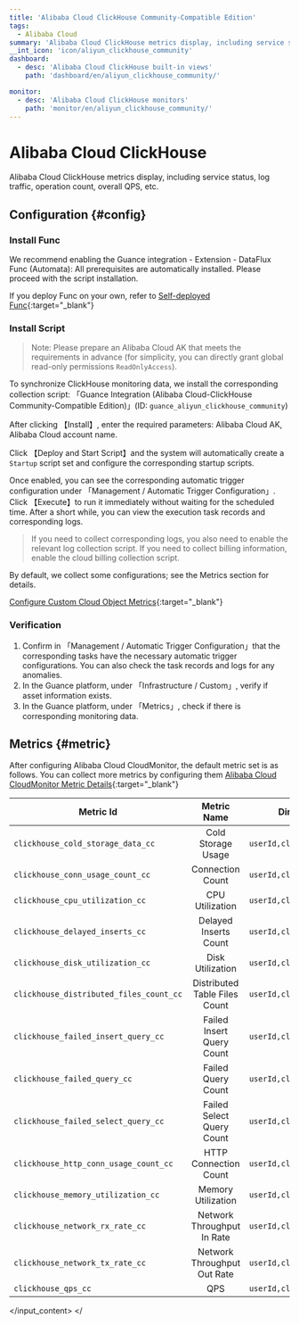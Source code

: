 ```yaml
---
title: 'Alibaba Cloud ClickHouse Community-Compatible Edition'
tags: 
  - Alibaba Cloud
summary: 'Alibaba Cloud ClickHouse metrics display, including service status, log traffic, operation count, overall QPS, etc.'
__int_icon: 'icon/aliyun_clickhouse_community'
dashboard:
  - desc: 'Alibaba Cloud ClickHouse built-in views'
    path: 'dashboard/en/aliyun_clickhouse_community/'

monitor:
  - desc: 'Alibaba Cloud ClickHouse monitors'
    path: 'monitor/en/aliyun_clickhouse_community/'
---
```


<!-- markdownlint-disable MD025 -->
# Alibaba Cloud ClickHouse
<!-- markdownlint-enable -->

Alibaba Cloud ClickHouse metrics display, including service status, log traffic, operation count, overall QPS, etc.

## Configuration {#config}

### Install Func

We recommend enabling the Guance integration - Extension - DataFlux Func (Automata): All prerequisites are automatically installed. Please proceed with the script installation.

If you deploy Func on your own, refer to [Self-deployed Func](https://func.guance.com/doc/script-market-guance-integration/){:target="_blank"}

### Install Script

> Note: Please prepare an Alibaba Cloud AK that meets the requirements in advance (for simplicity, you can directly grant global read-only permissions `ReadOnlyAccess`).

To synchronize ClickHouse monitoring data, we install the corresponding collection script: 「Guance Integration (Alibaba Cloud-ClickHouse Community-Compatible Edition)」(ID: `guance_aliyun_clickhouse_community`)

After clicking 【Install】, enter the required parameters: Alibaba Cloud AK, Alibaba Cloud account name.

Click 【Deploy and Start Script】and the system will automatically create a `Startup` script set and configure the corresponding startup scripts.

Once enabled, you can see the corresponding automatic trigger configuration under 「Management / Automatic Trigger Configuration」. Click 【Execute】to run it immediately without waiting for the scheduled time. After a short while, you can view the execution task records and corresponding logs.

> If you need to collect corresponding logs, you also need to enable the relevant log collection script. If you need to collect billing information, enable the cloud billing collection script.

By default, we collect some configurations; see the Metrics section for details.

[Configure Custom Cloud Object Metrics](https://func.guance.com/doc/script-market-guance-aliyun-monitor/){:target="_blank"}

### Verification

1. Confirm in 「Management / Automatic Trigger Configuration」that the corresponding tasks have the necessary automatic trigger configurations. You can also check the task records and logs for any anomalies.
2. In the Guance platform, under 「Infrastructure / Custom」, verify if asset information exists.
3. In the Guance platform, under 「Metrics」, check if there is corresponding monitoring data.

## Metrics {#metric}
After configuring Alibaba Cloud CloudMonitor, the default metric set is as follows. You can collect more metrics by configuring them [Alibaba Cloud CloudMonitor Metric Details](https://help.aliyun.com/document_detail/163515.html){:target="_blank"}

| Metric Id               |    Metric Name     |                  Dimensions                  | Statistics | Unit         |
| ---- | :---:    | :----: | ---- | ---- |
| `clickhouse_cold_storage_data_cc`       |   Cold Storage Usage   | `userId,clusterId,app,pod` | Byte      | Frequency    |
| `clickhouse_conn_usage_count_cc`        | Connection Count   |    `userId,clusterId,app,pod`       | Sum        | Frequency    |
| `clickhouse_cpu_utilization_cc`    |  CPU Utilization  |      `userId,clusterId,app,pod`           | %      | Frequency    |
| `clickhouse_delayed_inserts_cc` |    Delayed Inserts Count    |    `userId,clusterId,app,pod`    | Count    | Count       |
| `clickhouse_disk_utilization_cc`     | Disk Utilization |        `userId,clusterId,app,pod`           |  %         | Lines        |
| `clickhouse_distributed_files_count_cc`  |  Distributed Table Files Count  |    `userId,clusterId,app,pod`        | Count        | Lines/Minute |
| `clickhouse_failed_insert_query_cc`            |      Failed Insert Query Count      |        `userId,clusterId,app,pod`        | Count      | Count        |
| `clickhouse_failed_query_cc`             |      Failed Query Count      |           `userId,clusterId,app,pod`           | Count        | Count        |
| `clickhouse_failed_select_query_cc`          |      Failed Select Query Count      |        `userId,clusterId,app,pod`        | Count      | Count        |
| `clickhouse_http_conn_usage_count_cc`            |     HTTP Connection Count      |           `userId,clusterId,app,pod`           | Count        | Count        |
| `clickhouse_memory_utilization_cc`               |    Memory Utilization    |           `userId,clusterId,app,pod`           | %        | bytes        |
| `clickhouse_network_rx_rate_cc`          | Network Throughput In Rate |      `userId,clusterId,app,pod`           | bps        | bps        |
| `clickhouse_network_tx_rate_cc`         | Network Throughput Out Rate |        `userId,clusterId,app,pod`         | bps        | bps        |
| `clickhouse_qps_cc`                |      QPS       |         `userId,clusterId,app,pod`          | Count      | Count        |
</input_content>
</input>
</input>
</input>
</input>
</input>
</input>
</input>
</input>
</input>
</input>
</input>
</input>
</input>
</input>
</input>
</input>
</input>
</input>
</input>
</input>
</input>
</input>
</input>
</input>
</input>
</input>
</input>
</input>
</input>
</input>
</input>
</input>
</input>
</input>
</input>
</input>
</input>
</input>
</input>
</input>
</input>
</input>
</input>
</input>
</input>
</input>
</input>
</input>
</input>
</input>
</input>
</input>
</input>
</input>
</input>
</input>
</input>
</input>
</input>
</input>
</input>
</input>
</input>
</input>
</input>
</input>
</input>
</input>
</input>
</input>
</input>
</input>
</input>
</input>
</input>
</input>
</input>
</input>
</input>
</input>
</input>
</input>
</input>
</input>
</input>
</input>
</input>
</input>
</input>
</input>
</input>
</input>
</input>
</input>
</input>
</input>
</input>
</input>
</input>
</input>
</input>
</input>
</input>
</input>
</input>
</input>
</input>
</input>
</input>
</input>
</input>
</input>
</input>
</input>
</input>
</input>
</input>
</input>
</input>
</input>
</input>
</input>
</input>
</input>
</input>
</input>
</input>
</input>
</input>
</input>
</input>
</input>
</input>
</input>
</input>
</input>
</input>
</input>
</input>
</input>
</input>
</input>
</input>
</input>
</input>
</input>
</input>
</input>
</input>
</input>
</input>
</input>
</input>
</input>
</input>
</input>
</input>
</input>
</input>
</input>
</input>
</input>
</input>
</input>
</input>
</input>
</input>
</input>
</input>
</input>
</input>
</input>
</input>
</input>
</input>
</input>
</input>
</input>
</input>
</input>
</input>
</input>
</input>
</input>
</input>
</input>
</input>
</input>
</input>
</input>
</input>
</input>
</input>
</input>
</input>
</input>
</input>
</input>
</input>
</input>
</input>
</input>
</input>
</input>
</input>
</input>
</input>
</input>
</input>
</input>
</input>
</input>
</input>
</input>
</input>
</input>
</input>
</input>
</input>
</input>
</input>
</input>
</input>
</input>
</input>
</input>
</input>
</input>
</input>
</input>
</input>
</input>
</input>
</input>
</input>
</input>
</input>
</input>
</input>
</input>
</input>
</input>
</input>
</input>
</input>
</input>
</input>
</input>
</input>
</input>
</input>
</input>
</input>
</input>
</input>
</input>
</input>
</input>
</input>
</input>
</input>
</input>
</input>
</input>
</input>
</input>
</input>
</input>
</input>
</input>
</input>
</input>
</input>
</input>
</input>
</input>
</input>
</input>
</input>
</input>
</input>
</input>
</input>
</input>
</input>
</input>
</input>
</input>
</input>
</input>
</input>
</input>
</input>
</input>
</input>
</input>
</input>
</input>
</input>
</input>
</input>
</input>
</input>
</input>
</input>
</input>
</input>
</input>
</input>
</input>
</input>
</input>
</input>
</input>
</input>
</input>
</input>
</input>
</input>
</input>
</input>
</input>
</input>
</input>
</input>
</input>
</input>
</input>
</input>
</input>
</input>
</input>
</input>
</input>
</input>
</input>
</input>
</input>
</input>
</input>
</input>
</input>
</input>
</input>
</input>
</input>
</input>
</input>
</input>
</input>
</input>
</input>
</input>
</input>
</input>
</input>
</input>
</input>
</input>
</input>
</input>
</input>
</input>
</input>
</input>
</input>
</input>
</input>
</input>
</input>
</input>
</input>
</input>
</input>
</input>
</input>
</input>
</input>
</input>
</input>
</input>
</input>
</input>
</input>
</input>
</input>
</input>
</input>
</input>
</input>
</input>
</input>
</input>
</input>
</input>
</input>
</input>
</input>
</input>
</input>
</input>
</input>
</input>
</input>
</input>
</input>
</input>
</input>
</input>
</input>
</input>
</input>
</input>
</input>
</input>
</input>
</input>
</input>
</input>
</input>
</input>
</input>
</input>
</input>
</input>
</input>
</input>
</input>
</input>
</input>
</input>
</input>
</input>
</input>
</input>
</input>
</input>
</input>
</input>
</input>
</input>
</input>
</input>
</input>
</input>
</input>
</input>
</input>
</input>
</input>
</input>
</input>
</input>
</input>
</input>
</input>
</input>
</input>
</input>
</input>
</input>
</input>
</input>
</input>
</input>
</input>
</input>
</input>
</input>
</input>
</input>
</input>
</input>
</input>
</input>
</input>
</input>
</input>
</input>
</input>
</input>
</input>
</input>
</input>
</input>
</input>
</input>
</input>
</input>
</input>
</input>
</input>
</input>
</input>
</input>
</input>
</input>
</input>
</input>
</input>
</input>
</input>
</input>
</input>
</input>
</input>
</input>
</input>
</input>
</input>
</input>
</input>
</input>
</input>
</input>
</input>
</input>
</input>
</input>
</input>
</input>
</input>
</input>
</input>
</input>
</input>
</input>
</input>
</input>
</input>
</input>
</input>
</input>
</input>
</input>
</input>
</input>
</input>
</input>
</input>
</input>
</input>
</input>
</input>
</input>
</input>
</input>
</input>
</input>
</input>
</input>
</input>
</input>
</input>
</input>
</input>
</input>
</input>
</input>
</input>
</input>
</input>
</input>
</input>
</input>
</input>
</input>
</input>
</input>
</input>
</input>
</input>
</input>
</input>
</input>
</input>
</input>
</input>
</input>
</input>
</input>
</input>
</input>
</input>
</input>
</input>
</input>
</input>
</input>
</input>
</input>
</input>
</input>
</input>
</input>
</input>
</input>
</input>
</input>
</input>
</input>
</input>
</input>
</input>
</input>
</input>
</input>
</input>
</input>
</input>
</input>
</input>
</input>
</input>
</input>
</input>
</input>
</input>
</input>
</input>
</input>
</input>
</input>
</input>
</input>
</input>
</input>
</input>
</input>
</input>
</input>
</input>
</input>
</input>
</input>
</input>
</input>
</input>
</input>
</input>
</input>
</input>
</input>
</input>
</input>
</input>
</input>
</input>
</input>
</input>
</input>
</input>
</input>
</input>
</input>
</input>
</input>
</input>
</input>
</input>
</input>
</input>
</input>
</input>
</input>
</input>
</input>
</input>
</input>
</input>
</input>
</input>
</input>
</input>
</input>
</input>
</input>
</input>
</input>
</input>
</input>
</input>
</input>
</input>
</input>
</input>
</input>
</input>
</input>
</input>
</input>
</input>
</input>
</input>
</input>
</input>
</input>
</input>
</input>
</input>
</input>
</input>
</input>
</input>
</input>
</input>
</input>
</input>
</input>
</input>
</input>
</input>
</input>
</input>
</input>
</input>
</input>
</input>
</input>
</input>
</input>
</input>
</input>
</input>
</input>
</input>
</input>
</input>
</input>
</input>
</input>
</input>
</input>
</input>
</input>
</input>
</input>
</input>
</input>
</input>
</input>
</input>
</input>
</input>
</input>
</input>
</input>
</input>
</input>
</input>
</input>
</input>
</input>
</input>
</input>
</input>
</input>
</input>
</input>
</input>
</input>
</input>
</input>
</input>
</input>
</input>
</input>
</input>
</input>
</input>
</input>
</input>
</input>
</input>
</input>
</input>
</input>
</input>
</input>
</input>
</input>
</input>
</input>
</input>
</input>
</input>
</input>
</input>
</input>
</input>
</input>
</input>
</input>
</input>
</input>
</input>
</input>
</input>
</input>
</input>
</input>
</input>
</input>
</input>
</input>
</input>
</input>
</input>
</input>
</input>
</input>
</input>
</input>
</input>
</input>
</input>
</input>
</input>
</input>
</input>
</input>
</input>
</input>
</input>
</input>
</input>
</input>
</input>
</input>
</input>
</input>
</input>
</input>
</input>
</input>
</input>
</input>
</input>
</input>
</input>
</input>
</input>
</input>
</input>
</input>
</input>
</input>
</input>
</input>
</input>
</input>
</input>
</input>
</input>
</input>
</input>
</input>
</input>
</input>
</input>
</input>
</input>
</input>
</input>
</input>
</input>
</input>
</input>
</input>
</input>
</input>
</input>
</input>
</input>
</input>
</input>
</input>
</input>
</input>
</input>
</input>
</input>
</input>
</input>
</input>
</input>
</input>
</input>
</input>
</input>
</input>
</input>
</input>
</input>
</input>
</input>
</input>
</input>
</input>
</input>
</input>
</input>
</input>
</input>
</input>
</input>
</input>
</input>
</input>
</input>
</input>
</input>
</input>
</input>
</input>
</input>
</input>
</input>
</input>
</input>
</input>
</input>
</input>
</input>
</input>
</input>
</input>
</input>
</input>
</input>
</input>
</input>
</input>
</input>
</input>
</input>
</input>
</input>
</input>
</input>
</input>
</input>
</input>
</input>
</input>
</input>
</input>
</input>
</input>
</input>
</input>
</input>
</input>
</input>
</input>
</input>
</input>
</input>
</input>
</input>
</input>
</input>
</input>
</input>
</input>
</input>
</input>
</input>
</input>
</input>
</input>
</input>
</input>
</input>
</input>
</input>
</input>
</input>
</input>
</input>
</input>
</input>
</input>
</input>
</input>
</input>
</input>
</input>
</input>
</input>
</input>
</input>
</input>
</input>
</input>
</input>
</input>
</input>
</input>
</input>
</input>
</input>
</input>
</input>
</input>
</input>
</input>
</input>
</input>
</input>
</input>
</input>
</input>
</input>
</input>
</input>
</input>
</input>
</input>
</input>
</input>
</input>
</input>
</input>
</input>
</input>
</input>
</input>
</input>
</input>
</input>
</input>
</input>
</input>
</input>
</input>
</input>
</input>
</input>
</input>
</input>
</input>
</input>
</input>
</input>
</input>
</input>
</input>
</input>
</input>
</input>
</input>
</input>
</input>
</input>
</input>
</input>
</input>
</input>
</input>
</input>
</input>
</input>
</input>
</input>
</input>
</input>
</input>
</input>
</input>
</input>
</input>
</input>
</input>
</input>
</input>
</input>
</input>
</input>
</input>
</input>
</input>
</input>
</input>
</input>
</input>
</input>
</input>
</input>
</input>
</input>
</input>
</input>
</input>
</input>
</input>
</input>
</input>
</input>
</input>
</input>
</input>
</input>
</input>
</input>
</input>
</input>
</input>
</input>
</input>
</input>
</input>
</input>
</input>
</input>
</input>
</input>
</input>
</input>
</input>
</input>
</input>
</input>
</input>
</input>
</input>
</input>
</input>
</input>
</input>
</input>
</input>
</input>
</input>
</input>
</input>
</input>
</input>
</input>
</input>
</input>
</input>
</input>
</input>
</input>
</input>
</input>
</input>
</input>
</input>
</input>
</input>
</input>
</input>
</input>
</input>
</input>
</input>
</input>
</input>
</input>
</input>
</input>
</input>
</input>
</input>
</input>
</input>
</input>
</input>
</input>
</input>
</input>
</input>
</input>
</input>
</input>
</input>
</input>
</input>
</input>
</input>
</input>
</input>
</input>
</input>
</input>
</input>
</input>
</input>
</input>
</input>
</input>
</input>
</input>
</input>
</input>
</input>
</input>
</input>
</input>
</input>
</input>
</input>
</input>
</input>
</input>
</input>
</input>
</input>
</input>
</input>
</input>
</input>
</input>
</input>
</input>
</input>
</input>
</input>
</input>
</input>
</input>
</input>
</input>
</input>
</input>
</input>
</input>
</input>
</input>
</input>
</input>
</input>
</input>
</input>
</input>
</input>
</input>
</input>
</input>
</input>
</input>
</input>
</input>
</input>
</input>
</input>
</input>
</input>
</input>
</input>
</input>
</input>
</input>
</input>
</input>
</input>
</input>
</input>
</input>
</input>
</input>
</input>
</input>
</input>
</input>
</input>
</input>
</input>
</input>
</input>
</input>
</input>
</input>
</input>
</input>
</input>
</input>
</input>
</input>
</input>
</input>
</input>
</input>
</input>
</input>
</input>
</input>
</input>
</input>
</input>
</input>
</input>
</input>
</input>
</input>
</input>
</input>
</input>
</input>
</input>
</input>
</input>
</input>
</input>
</input>
</input>
</input>
</input>
</input>
</input>
</input>
</input>
</input>
</input>
</input>
</input>
</input>
</input>
</input>
</input>
</input>
</input>
</input>
</input>
</input>
</input>
</input>
</input>
</input>
</input>
</input>
</input>
</input>
</input>
</input>
</input>
</input>
</input>
</input>
</input>
</input>
</input>
</input>
</input>
</input>
</input>
</input>
</input>
</input>
</input>
</input>
</input>
</input>
</input>
</input>
</input>
</input>
</input>
</input>
</input>
</input>
</input>
</input>
</input>
</input>
</input>
</input>
</input>
</input>
</input>
</input>
</input>
</input>
</input>
</input>
</input>
</input>
</input>
</input>
</input>
</input>
</input>
</input>
</input>
</input>
</input>
</input>
</input>
</input>
</input>
</input>
</input>
</input>
</input>
</input>
</input>
</input>
</input>
</input>
</input>
</input>
</input>
</input>
</input>
</input>
</input>
</input>
</input>
</input>
</input>
</input>
</input>
</input>
</input>
</input>
</input>
</input>
</input>
</input>
</input>
</input>
</input>
</input>
</input>
</input>
</input>
</input>
</input>
</input>
</input>
</input>
</input>
</input>
</input>
</input>
</input>
</input>
</input>
</input>
</input>
</input>
</input>
</input>
</input>
</input>
</input>
</input>
</input>
</input>
</input>
</input>
</input>
</input>
</input>
</input>
</input>
</input>
</input>
</input>
</input>
</input>
</input>
</input>
</input>
</input>
</input>
</input>
</input>
</input>
</input>
</input>
</input>
</input>
</input>
</input>
</input>
</input>
</input>
</input>
</input>
</input>
</input>
</input>
</input>
</input>
</input>
</input>
</input>
</input>
</input>
</input>
</input>
</input>
</input>
</input>
</input>
</input>
</input>
</input>
</input>
</input>
</input>
</input>
</input>
</input>
</input>
</input>
</input>
</input>
</input>
</input>
</input>
</input>
</input>
</input>
</input>
</input>
</input>
</input>
</input>
</input>
</input>
</input>
</input>
</input>
</input>
</input>
</input>
</input>
</input>
</input>
</input>
</input>
</input>
</input>
</input>
</input>
</input>
</input>
</input>
</input>
</input>
</input>
</input>
</input>
</input>
</input>
</input>
</input>
</input>
</input>
</input>
</input>
</input>
</input>
</input>
</input>
</input>
</input>
</input>
</input>
</input>
</input>
</input>
</input>
</input>
</input>
</input>
</input>
</input>
</input>
</input>
</input>
</input>
</input>
</input>
</input>
</input>
</input>
</input>
</input>
</input>
</input>
</input>
</input>
</input>
</input>
</input>
</input>
</input>
</input>
</input>
</input>
</input>
</input>
</input>
</input>
</input>
</input>
</input>
</input>
</input>
</input>
</input>
</input>
</input>
</input>
</input>
</input>
</input>
</input>
</input>
</input>
</input>
</input>
</input>
</input>
</input>
</input>
</input>
</input>
</input>
</input>
</input>
</input>
</input>
</input>
</input>
</input>
</input>
</input>
</input>
</input>
</input>
</input>
</input>
</input>
</input>
</input>
</input>
</input>
</input>
</input>
</input>
</input>
</input>
</input>
</input>
</input>
</input>
</input>
</input>
</input>
</input>
</input>
</input>
</input>
</input>
</input>
</input>
</input>
</input>
</input>
</input>
</input>
</input>
</input>
</input>
</input>
</input>
</input>
</input>
</input>
</input>
</input>
</input>
</input>
</input>
</input>
</input>
</input>
</input>
</input>
</input>
</input>
</input>
</input>
</input>
</input>
</input>
</input>
</input>
</input>
</input>
</input>
</input>
</input>
</input>
</input>
</input>
</input>
</input>
</input>
</input>
</input>
</input>
</input>
</input>
</input>
</input>
</input>
</input>
</input>
</input>
</input>
</input>
</input>
</input>
</input>
</input>
</input>
</input>
</input>
</input>
</input>
</input>
</input>
</input>
</input>
</input>
</input>
</input>
</input>
</input>
</input>
</input>
</input>
</input>
</input>
</input>
</input>
</input>
</input>
</input>
</input>
</input>
</input>
</input>
</input>
</input>
</input>
</input>
</input>
</input>
</input>
</input>
</input>
</input>
</input>
</input>
</input>
</input>
</input>
</input>
</input>
</input>
</input>
</input>
</input>
</input>
</input>
</input>
</input>
</input>
</input>
</input>
</input>
</input>
</input>
</input>
</input>
</input>
</input>
</input>
</input>
</input>
</input>
</input>
</input>
</input>
</input>
</input>
</input>
</input>
</input>
</input>
</input>
</input>
</input>
</input>
</input>
</input>
</input>
</input>
</input>
</input>
</input>
</input>
</input>
</input>
</input>
</input>
</input>
</input>
</input>
</input>
</input>
</input>
</input>
</input>
</input>
</input>
</input>
</input>
</input>
</input>
</input>
</input>
</input>
</input>
</input>
</input>
</input>
</input>
</input>
</input>
</input>
</input>
</input>
</input>
</input>
</input>
</input>
</input>
</input>
</input>
</input>
</input>
</input>
</input>
</input>
</input>
</input>
</input>
</input>
</input>
</input>
</input>
</input>
</input>
</input>
</input>
</input>
</input>
</input>
</input>
</input>
</input>
</input>
</input>
</input>
</input>
</input>
</input>
</input>
</input>
</input>
</input>
</input>
</input>
</input>
</input>
</input>
</input>
</input>
</input>
</input>
</input>
</input>
</input>
</input>
</input>
</input>
</input>
</input>
</input>
</input>
</input>
</input>
</input>
</input>
</input>
</input>
</input>
</input>
</input>
</input>
</input>
</input>
</input>
</input>
</input>
</input>
</input>
</input>
</input>
</input>
</input>
</input>
</input>
</input>
</input>
</input>
</input>
</input>
</input>
</input>
</input>
</input>
</input>
</input>
</input>
</input>
</input>
</input>
</input>
</input>
</input>
</input>
</input>
</input>
</input>
</input>
</input>
</input>
</input>
</input>
</input>
</input>
</input>
</input>
</input>
</input>
</input>
</input>
</input>
</input>
</input>
</input>
</input>
</input>
</input>
</input>
</input>
</input>
</input>
</input>
</input>
</input>
</input>
</input>
</input>
</input>
</input>
</input>
</input>
</input>
</input>
</input>
</input>
</input>
</input>
</input>
</input>
</input>
</input>
</input>
</input>
</input>
</input>
</input>
</input>
</input>
</input>
</input>
</input>
</input>
</input>
</input>
</input>
</input>
</input>
</input>
</input>
</input>
</input>
</input>
</input>
</input>
</input>
</input>
</input>
</input>
</input>
</input>
</input>
</input>
</input>
</input>
</input>
</input>
</input>
</input>
</input>
</input>
</input>
</input>
</input>
</input>
</input>
</input>
</input>
</input>
</input>
</input>
</input>
</input>
</input>
</input>
</input>
</input>
</input>
</input>
</input>
</input>
</input>
</input>
</input>
</input>
</input>
</input>
</input>
</input>
</input>
</input>
</input>
</input>
</input>
</input>
</input>
</input>
</input>
</input>
</input>
</input>
</input>
</input>
</input>
</input>
</input>
</input>
</input>
</input>
</input>
</input>
</input>
</input>
</input>
</input>
</input>
</input>
</input>
</input>
</input>
</input>
</input>
</input>
</input>
</input>
</input>
</input>
</input>
</input>
</input>
</input>
</input>
</input>
</input>
</input>
</input>
</input>
</input>
</input>
</input>
</input>
</input>
</input>
</input>
</input>
</input>
</input>
</input>
</input>
</input>
</input>
</input>
</input>
</input>
</input>
</input>
</input>
</input>
</input>
</input>
</input>
</input>
</input>
</input>
</input>
</input>
</input>
</input>
</input>
</input>
</input>
</input>
</input>
</input>
</input>
</input>
</input>
</input>
</input>
</input>
</input>
</input>
</input>
</input>
</input>
</input>
</input>
</input>
</input>
</input>
</input>
</input>
</input>
</input>
</input>
</input>
</input>
</input>
</input>
</input>
</input>
</input>
</input>
</input>
</input>
</input>
</input>
</input>
</input>
</input>
</input>
</input>
</input>
</input>
</input>
</input>
</input>
</input>
</input>
</input>
</input>
</input>
</input>
</input>
</input>
</input>
</input>
</input>
</input>
</input>
</input>
</input>
</input>
</input>
</input>
</input>
</input>
</input>
</input>
</input>
</input>
</input>
</input>
</input>
</input>
</input>
</input>
</input>
</input>
</input>
</input>
</input>
</input>
</input>
</input>
</input>
</input>
</input>
</input>
</input>
</input>
</input>
</input>
</input>
</input>
</input>
</input>
</input>
</input>
</input>
</input>
</input>
</input>
</input>
</input>
</input>
</input>
</input>
</input>
</input>
</input>
</input>
</input>
</input>
</input>
</input>
</input>
</input>
</input>
</input>
</input>
</input>
</input>
</input>
</input>
</input>
</input>
</input>
</input>
</input>
</input>
</input>
</input>
</input>
</input>
</input>
</input>
</input>
</input>
</input>
</input>
</input>
</input>
</input>
</input>
</input>
</input>
</input>
</input>
</input>
</input>
</input>
</input>
</input>
</input>
</input>
</input>
</input>
</input>
</input>
</input>
</input>
</input>
</input>
</input>
</input>
</input>
</input>
</input>
</input>
</input>
</input>
</input>
</input>
</input>
</input>
</input>
</input>
</input>
</input>
</input>
</input>
</input>
</input>
</input>
</input>
</input>
</input>
</input>
</input>
</input>
</input>
</input>
</input>
</input>
</input>
</input>
</input>
</input>
</